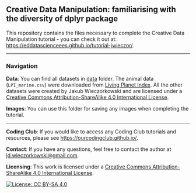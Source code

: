 ## Creative Data Manipulation: familiarising with the diversity of dplyr package

This repository contains the files necessary to complete the Creative Data Manipulation tutorial - you can check it out at:
https://eddatascienceees.github.io/tutorial-jwieczor/.

***

### Navigation

__Data__: You can find all datasets in [data]() folder. The animal data (`LPI_marine.csv`) were downloaded from [Living Planet Index](https://livingplanetindex.org/data_portal). All the other datasets were created by Jakub Wieczorkowski and are licensed under a [Creative Commons Attribution-ShareAlike 4.0 International License](https://creativecommons.org/licenses/by-sa/4.0/).

__Images__: You can use this folder for saving any images when completing the tutorial.

***

__Coding Club__: If you would like to access any Coding Club tutorials and resources, please see 
https://ourcodingclub.github.io/.

__Contact__: If you have any questions, feel free to contact the author at <a href="mailto:jd.wieczorkowski@gmail.com.">jd.wieczorkowski@gmail.com</a>.

__Licensing__: This work is licensed under a [Creative Commons Attribution-ShareAlike 4.0 International License](https://creativecommons.org/licenses/by-sa/4.0/).

[![License: CC BY-SA 4.0](https://licensebuttons.net/l/by-sa/4.0/80x15.png)](https://creativecommons.org/licenses/by-sa/4.0/)
